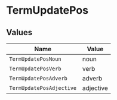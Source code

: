 # TermUpdatePos


## Values

| Name                     | Value                    |
| ------------------------ | ------------------------ |
| `TermUpdatePosNoun`      | noun                     |
| `TermUpdatePosVerb`      | verb                     |
| `TermUpdatePosAdverb`    | adverb                   |
| `TermUpdatePosAdjective` | adjective                |